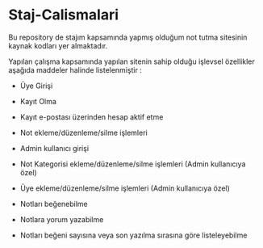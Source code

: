 # Staj-Calismalari

Bu repository de stajım kapsamında yapmış olduğum not tutma sitesinin kaynak kodları yer almaktadır.

Yapılan çalışma kapsamında yapılan sitenin sahip olduğu işlevsel özellikler aşağıda maddeler halinde listelenmiştir :

* Üye Girişi

* Kayıt Olma

* Kayıt e-postası üzerinden hesap aktif etme

* Not ekleme/düzenleme/silme işlemleri

* Admin kullanıcı girişi

* Not Kategorisi ekleme/düzenleme/silme işlemleri (Admin kullanıcıya özel)

* Üye ekleme/düzenleme/silme işlemleri (Admin kullanıcıya özel)

* Notları beğenebilme 

* Notlara yorum yazabilme

* Notları beğeni sayısına veya son yazılma sırasına göre listeleyebilme
